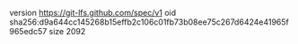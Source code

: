 version https://git-lfs.github.com/spec/v1
oid sha256:d9a644cc145268b15effb2c106c01fb73b08ee75c267d6424e41965f965edc57
size 2092

